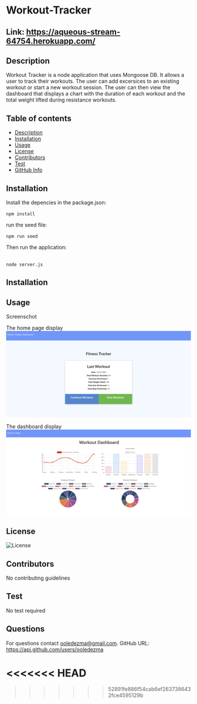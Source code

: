 # Workout-Tracker

## Link: https://aqueous-stream-64754.herokuapp.com/

## Description

Workout Tracker is a node application that uses Mongoose DB. It allows a user to track their workouts. The user can add excersices to an existing workout or start a new workout session. The user can then view the dashboard that displays a chart with the duration of each workout and the total weight lifted during resistance workouts.

## Table of contents

- [Description](#Description)
- [Installation](#Installation)
- [Usage](#Usage)
- [License](#License)
- [Contributors](#Contributors)
- [Test](#Test)
- [GitHub Info](#Questions)

## Installation

Install the depencies in the package.json:

```
npm install

```

run the seed file:

```
npm run seed

```

Then run the application:

```

node server.js

```
## Installation

## Usage

Screenschot

The home page display
<img src="public\img\mainpage.JPG">

The dashboard display
<img src="public\img\Workoutdashboard.JPG">


## License

![License](https://img.shields.io/badge/LICENSE-MIT-GREEN)

## Contributors

No contributing guidelines

## Test

No test required

## Questions

For questions contact ooledezma@gmail.com.
GitHub URL: https://api.github.com/users/ooledezma

<<<<<<< HEAD
=======

>>>>>>> 52891fe886f54cab6ef2637386432fce4595129b
